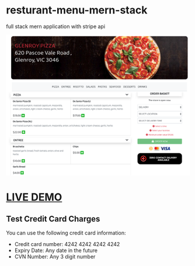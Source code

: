 # resturant-menu-mern-stack
full stack mern application with stripe api

![](/demo_image.png)

# [LIVE DEMO](https://restaurant-menu-mern-stack.herokuapp.com/)


## Test Credit Card Charges

You can use the following credit card information:

+ Credit card number: 4242 4242 4242 4242
+ Expiry Date: Any date in the future
+ CVN Number: Any 3 digit number
